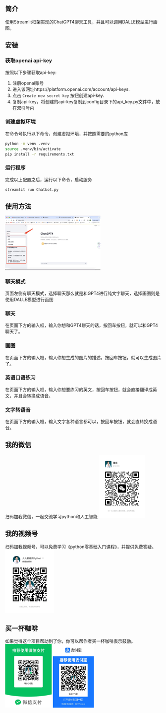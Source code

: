 ## 简介
使用Streamlit框架实现的ChatGPT4聊天工具，并且可以调用DALLE模型进行画图。

## 安装
### 获取openai api-key

按照以下步骤获取api-key:

1. 注册openai账号
2. 进入该网址https://platform.openai.com/account/api-keys.
3. 点击  `Create new secret key` 按钮创建api-key.
4. 复制api-key，将创建的api-key复制到config目录下的api_key.py文件中，放在双引号内


### 创建虚拟环境
在命令号执行以下命令，创建虚拟环境，并按照需要的python库

```sh
python -m venv .venv
source .venv/bin/activate
pip install -r requirements.txt
```
### 运行程序
完成以上配置之后，运行以下命令，启动服务
```sh
streamlit run Chatbot.py
```
## 使用方法
<img src="assets/运行后的效果图.jpg" alt="运行后的效果图" style="zoom:30%;" />

### 聊天模式
页面左侧有聊天模式，选择聊天那么就是和GPT4进行纯文字聊天，选择画图则是使用DALLE模型进行画图
### 聊天
在页面下方的输入框，输入你想和GPT4聊天的话，按回车按钮，就可以和GPT4聊天了。
### 画图
在页面下方的输入框，输入你想生成的图片的描述，按回车按钮，就可以生成图片了。
### 英语口语练习
在页面下方的输入框，输入你想要练习的英文，按回车按钮，就会直接翻译成英文，并且会转换成语音。
### 文字转语音
在页面下方的输入框，输入文字各种语言都可以，按回车按钮，就会直转换成语音。

## 我的微信
扫码加我微信，一起交流学习python和人工智能
<img src="assets/微信.jpg" alt="微信" style="zoom:20%;" />

## 我的视频号
扫码加我视频号，可以免费学习《python零基础入门课程》，并提供免费答疑。
<img src="assets/视频号.jpg" alt="视频号" style="zoom:20%;" />

## 买一杯咖啡
如果觉得这个项目帮助到了你，你可以帮作者买一杯咖啡表示鼓励。
<img src="assets/微信收款码.jpg" alt="微信收款码" style="zoom:20%;" />
<img src="assets/支付宝收款码.jpg" alt="支付宝收款码" style="zoom:20%;" />